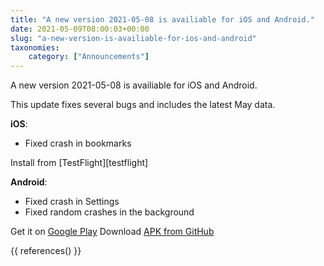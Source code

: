 ```yaml
---
title: "A new version 2021-05-08 is availiable for iOS and Android."
date: 2021-05-09T08:00:03+00:00
slug: "a-new-version-is-availiable-for-ios-and-android"
taxonomies:
    category: ["Announcements"]
---
```


A new version 2021-05-08 is availiable for iOS and Android.

This update fixes several bugs and includes the latest May data.

**iOS**:

- Fixed crash in bookmarks

Install from [TestFlight][testflight]

**Android**:

- Fixed crash in Settings
- Fixed random crashes in the background

Get it on [Google Play](https://play.google.com/store/apps/details?id=app.organicmaps)
Download [APK from GitHub](https://github.com/organicmaps/organicmaps/releases/tag/2021-05-08)

{{ references() }}
